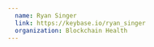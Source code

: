 ```yaml
---
  name: Ryan Singer
  link: https://keybase.io/ryan_singer
  organization: Blockchain Health
---
```

